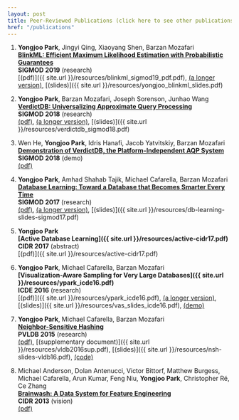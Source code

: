 ```yaml
---
layout: post
title: Peer-Reviewed Publications (click here to see other publications/talks)
href: "/publications"
---
```


1. **Yongjoo Park**, Jingyi Qing, Xiaoyang Shen, Barzan Mozafari  
   **[BlinkML: Efficient Maximum Likelihood Estimation with Probabilistic Guarantees](https://dl.acm.org/citation.cfm?id=3300077)**  
   **SIGMOD 2019** (research)  
   [(pdf)]({{ site.url }}/resources/blinkml_sigmod19_pdf.pdf),
   [(a longer version)](https://arxiv.org/pdf/1812.10564.pdf),
   [(slides)]({{ site.url }}/resources/yongjoo_blinkml_slides.pdf)

1. **Yongjoo Park**, Barzan Mozafari, Joseph Sorenson, Junhao Wang  
   **[VerdictDB: Universalizing Approximate Query Processing](https://dl.acm.org/citation.cfm?id=3196905)**  
   **SIGMOD 2018** (research)  
   [(pdf)](https://dl.acm.org/citation.cfm?id=3196905),
   [(a longer version)](https://arxiv.org/pdf/1804.00770),
   [(slides)]({{ site.url }}/resources/verdictdb_sigmod18.pdf)

1. Wen He, **Yongjoo Park**, Idris Hanafi, Jacob Yatvitskiy, Barzan Mozafari  
   **[Demonstration of VerdictDB, the Platform-Independent AQP System](https://dl.acm.org/citation.cfm?id=3193538)**  
   **SIGMOD 2018** (demo)  
   [(pdf)](https://dl.acm.org/citation.cfm?id=3193538)

1. **Yongjoo Park**, Amhad Shahab Tajik, Michael Cafarella, Barzan Mozafari  
   **[Database Learning: Toward a Database that Becomes Smarter Every Time](http://dl.acm.org/citation.cfm?doid=3035918.3064013)**  
   **SIGMOD 2017** (research)  
   [(pdf)](http://dl.acm.org/citation.cfm?doid=3035918.3064013),
   [(a longer version)](https://arxiv.org/pdf/1703.05468),
   [(slides)]({{ site.url }}/resources/db-learning-slides-sigmod17.pdf)

1. **Yongjoo Park**  
   **[Active Database Learning]({{ site.url }}/resources/active-cidr17.pdf)**  
   **CIDR 2017** (abstract)  
   [(pdf)]({{ site.url }}/resources/active-cidr17.pdf)

1. **Yongjoo Park**, Michael Cafarella, Barzan Mozafari  
   **[Visualization-Aware Sampling for Very Large Databases]({{ site.url }}/resources/ypark_icde16.pdf)**  
   **ICDE 2016** (research)  
   [(pdf)]({{ site.url }}/resources/ypark_icde16.pdf),
   [(a longer version)](http://arxiv.org/pdf/1510.03921),
   [(slides)]({{ site.url }}/resources/vas_slides_icde16.pdf),
   [(demo)](http://yongjoopark.com/vas/)

1. **Yongjoo Park**, Michael Cafarella, Barzan Mozafari  
   **[Neighbor-Sensitive Hashing](http://www.vldb.org/pvldb/vol9/p144-park.pdf)**  
   **PVLDB 2015** (research)  
   [(pdf)](http://www.vldb.org/pvldb/vol9/p144-park.pdf),
   [(supplementary document)]({{ site.url }}/resources/vldb2016sup.pdf),
   [(slides)]({{ site.url }}/resources/nsh-slides-vldb16.pdf),
   [(code)](https://github.com/pyongjoo/nsh)

1. Michael Anderson, Dolan Antenucci, Victor Bittorf, Matthew Burgess, Michael Cafarella,
   Arun Kumar, Feng Niu, **Yongjoo Park**, Christopher Ré, Ce Zhang  
   **[Brainwash: A Data System for Feature Engineering](http://web.eecs.umich.edu/~michjc/papers/mythical_man.pdf)**  
   **CIDR 2013** (vision)  
   [(pdf)](http://web.eecs.umich.edu/~michjc/papers/mythical_man.pdf)
